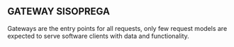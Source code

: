 GATEWAY SISOPREGA
--------------------------------------------------
Gateways are the entry points for all requests,
only few request models are expected to serve
software clients with data and functionality.